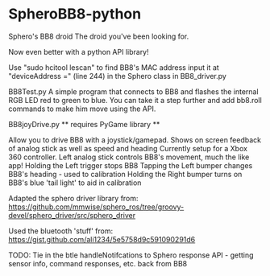 # SpheroBB8-python
Sphero's BB8 droid 
The droid you've been looking for.

Now even better with a python API library!

Use "sudo hcitool lescan" to find BB8's MAC address 
input it at "deviceAddress =" (line 244) in the Sphero class in BB8_driver.py

BB8Test.py
A simple program that connects to BB8 and flashes the internal RGB LED red to green to blue. You can take it a step further and add bb8.roll commands to make him move using the API. 

BB8joyDrive.py
** requires PyGame library **

Allow you to drive BB8 with a joystick/gamepad.
Shows on screen feedback of analog stick as well as speed and heading
Currently setup for a Xbox 360 controller.
Left analog stick controls BB8's movement, much the like app!
Holding the Left trigger stops BB8
Tapping the Left bumper changes BB8's heading - used to calibration
Holding the Right bumper turns on BB8's blue 'tail light' to aid in calibration


Adapted the sphero driver library from:
https://github.com/mmwise/sphero_ros/tree/groovy-devel/sphero_driver/src/sphero_driver

Used the bluetooth 'stuff' from:
https://gist.github.com/ali1234/5e5758d9c591090291d6

TODO:
Tie in the btle handleNotifcations to Sphero response API
    - getting sensor info, command responses, etc. back from BB8
